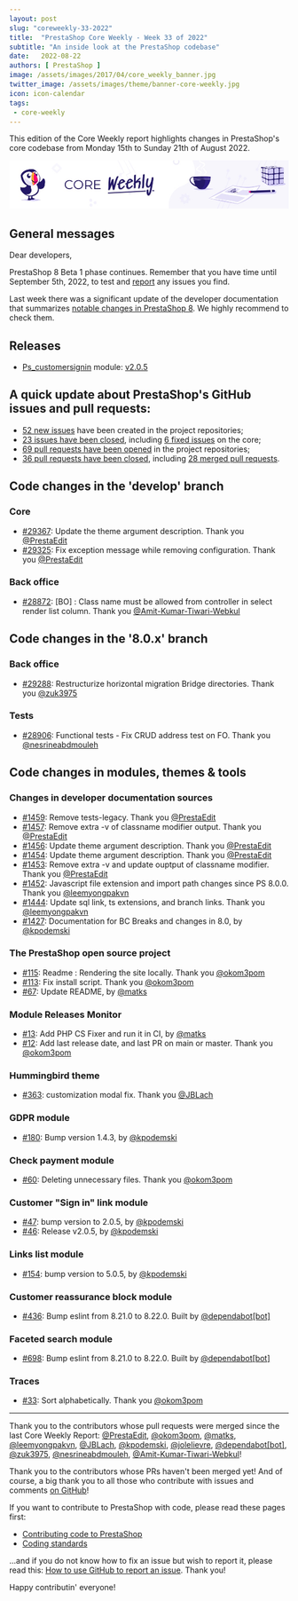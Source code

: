 ```yaml
---
layout: post
slug: "coreweekly-33-2022"
title:  "PrestaShop Core Weekly - Week 33 of 2022"
subtitle: "An inside look at the PrestaShop codebase"
date:   2022-08-22
authors: [ PrestaShop ]
image: /assets/images/2017/04/core_weekly_banner.jpg
twitter_image: /assets/images/theme/banner-core-weekly.jpg
icon: icon-calendar
tags:
 - core-weekly
---
```


This edition of the Core Weekly report highlights changes in PrestaShop's core codebase from Monday 15th to Sunday 21th of August 2022.

![Core Weekly banner](/assets/images/2018/12/banner-core-weekly.jpg)

## General messages

Dear developers,

PrestaShop 8 Beta 1 phase continues. Remember that you have time until September 5th, 2022, to test and [report](https://github.com/PrestaShop/PrestaShop/issues/new/choose) any issues you find.

Last week there was a significant update of the developer documentation that summarizes [notable changes in PrestaShop 8](https://devdocs.prestashop.com/8/modules/core-updates/8.0/#notable-changes). We highly recommend to check them.

## Releases

* [Ps_customersignin](https://github.com/PrestaShop/ps_customersignin) module: [v2.0.5](https://github.com/PrestaShop/ps_customersignin/releases/tag/v2.0.5)


## A quick update about PrestaShop's GitHub issues and pull requests:

- [52 new issues](https://github.com/search?q=org%3APrestaShop+is%3Apublic++-repo%3Aprestashop%2Fprestashop.github.io++is%3Aissue+created%3A2022-08-15..2022-08-21) have been created in the project repositories;
- [23 issues have been closed](https://github.com/search?q=org%3APrestaShop+is%3Apublic++-repo%3Aprestashop%2Fprestashop.github.io++is%3Aissue+closed%3A2022-08-15..2022-08-21), including [6 fixed issues](https://github.com/search?q=org%3APrestaShop+is%3Apublic++-repo%3Aprestashop%2Fprestashop.github.io++is%3Aissue+label%3Afixed+closed%3A2022-08-15..2022-08-21) on the core;
- [69 pull requests have been opened](https://github.com/search?q=org%3APrestaShop+is%3Apublic++-repo%3Aprestashop%2Fprestashop.github.io++is%3Apr+created%3A2022-08-15..2022-08-21) in the project repositories;
- [36 pull requests have been closed](https://github.com/search?q=org%3APrestaShop+is%3Apublic++-repo%3Aprestashop%2Fprestashop.github.io++is%3Apr+closed%3A2022-08-15..2022-08-21), including [28 merged pull requests](https://github.com/search?q=org%3APrestaShop+is%3Apublic++-repo%3Aprestashop%2Fprestashop.github.io++is%3Apr+merged%3A2022-08-15..2022-08-21).
        


## Code changes in the 'develop' branch


### Core
* [#29367](https://github.com/PrestaShop/PrestaShop/pull/29367): Update the theme argument description. Thank you [@PrestaEdit](https://github.com/PrestaEdit)
* [#29325](https://github.com/PrestaShop/PrestaShop/pull/29325): Fix exception message while removing configuration. Thank you [@PrestaEdit](https://github.com/PrestaEdit)


### Back office
* [#28872](https://github.com/PrestaShop/PrestaShop/pull/28872): [BO] : Class name must be allowed from controller in select render list column. Thank you [@Amit-Kumar-Tiwari-Webkul](https://github.com/Amit-Kumar-Tiwari-Webkul)


## Code changes in the '8.0.x' branch


### Back office
* [#29288](https://github.com/PrestaShop/PrestaShop/pull/29288): Restructurize horizontal migration Bridge directories. Thank you [@zuk3975](https://github.com/zuk3975)


### Tests
* [#28906](https://github.com/PrestaShop/PrestaShop/pull/28906): Functional tests - Fix CRUD address test on FO. Thank you [@nesrineabdmouleh](https://github.com/nesrineabdmouleh)


## Code changes in modules, themes & tools


### Changes in developer documentation sources
* [#1459](https://github.com/PrestaShop/docs/pull/1459): Remove tests-legacy. Thank you [@PrestaEdit](https://github.com/PrestaEdit)
* [#1457](https://github.com/PrestaShop/docs/pull/1457): Remove extra -v of classname modifier output. Thank you [@PrestaEdit](https://github.com/PrestaEdit)
* [#1456](https://github.com/PrestaShop/docs/pull/1456): Update theme argument description. Thank you [@PrestaEdit](https://github.com/PrestaEdit)
* [#1454](https://github.com/PrestaShop/docs/pull/1454): Update theme argument description. Thank you [@PrestaEdit](https://github.com/PrestaEdit)
* [#1453](https://github.com/PrestaShop/docs/pull/1453): Remove extra -v and update ouptput of classname modifier. Thank you [@PrestaEdit](https://github.com/PrestaEdit)
* [#1452](https://github.com/PrestaShop/docs/pull/1452): Javascript file extension and import path changes since PS 8.0.0. Thank you [@leemyongpakvn](https://github.com/leemyongpakvn)
* [#1444](https://github.com/PrestaShop/docs/pull/1444): Update sql link, ts extensions, and branch links. Thank you [@leemyongpakvn](https://github.com/leemyongpakvn)
* [#1427](https://github.com/PrestaShop/docs/pull/1427): Documentation for BC Breaks and changes in 8.0, by [@kpodemski](https://github.com/kpodemski)


### The PrestaShop open source project
* [#115](https://github.com/PrestaShop/open-source/pull/115): Readme : Rendering the site locally. Thank you [@okom3pom](https://github.com/okom3pom)
* [#113](https://github.com/PrestaShop/open-source/pull/113): Fix install script. Thank you [@okom3pom](https://github.com/okom3pom)
* [#67](https://github.com/PrestaShop/open-source/pull/67): Update README, by [@matks](https://github.com/matks)


### Module Releases Monitor
* [#13](https://github.com/PrestaShop/ps-monitor-module-releases/pull/13): Add PHP CS Fixer and run it in CI, by [@matks](https://github.com/matks)
* [#12](https://github.com/PrestaShop/ps-monitor-module-releases/pull/12): Add last release date, and last PR on main or master. Thank you [@okom3pom](https://github.com/okom3pom)


### Hummingbird theme
* [#363](https://github.com/PrestaShop/hummingbird/pull/363): customization modal fix. Thank you [@JBLach](https://github.com/JBLach)


### GDPR module
* [#180](https://github.com/PrestaShop/psgdpr/pull/180): Bump version 1.4.3, by [@kpodemski](https://github.com/kpodemski)


### Check payment module
* [#60](https://github.com/PrestaShop/ps_checkpayment/pull/60): Deleting unnecessary files. Thank you [@okom3pom](https://github.com/okom3pom)


### Customer "Sign in" link module
* [#47](https://github.com/PrestaShop/ps_customersignin/pull/47): bump version to 2.0.5, by [@kpodemski](https://github.com/kpodemski)
* [#46](https://github.com/PrestaShop/ps_customersignin/pull/46): Release v2.0.5, by [@kpodemski](https://github.com/kpodemski)


### Links list module
* [#154](https://github.com/PrestaShop/ps_linklist/pull/154): bump version to 5.0.5, by [@kpodemski](https://github.com/kpodemski)


### Customer reassurance block module
* [#436](https://github.com/PrestaShop/blockreassurance/pull/436): Bump eslint from 8.21.0 to 8.22.0. Built by [@dependabot[bot]](https://github.com/apps/dependabot)


### Faceted search module
* [#698](https://github.com/PrestaShop/ps_facetedsearch/pull/698): Bump eslint from 8.21.0 to 8.22.0. Built by [@dependabot[bot]](https://github.com/apps/dependabot)


### Traces
* [#33](https://github.com/PrestaShop/traces/pull/33): Sort alphabetically. Thank you [@okom3pom](https://github.com/okom3pom)


<hr />

Thank you to the contributors whose pull requests were merged since the last Core Weekly Report: [@PrestaEdit](https://github.com/PrestaEdit), [@okom3pom](https://github.com/okom3pom), [@matks](https://github.com/matks), [@leemyongpakvn](https://github.com/leemyongpakvn), [@JBLach](https://github.com/JBLach), [@kpodemski](https://github.com/kpodemski), [@jolelievre](https://github.com/jolelievre), [@dependabot[bot]](https://github.com/apps/dependabot), [@zuk3975](https://github.com/zuk3975), [@nesrineabdmouleh](https://github.com/nesrineabdmouleh), [@Amit-Kumar-Tiwari-Webkul](https://github.com/Amit-Kumar-Tiwari-Webkul)!

Thank you to the contributors whose PRs haven't been merged yet! And of course, a big thank you to all those who contribute with issues and comments [on GitHub](https://github.com/PrestaShop/PrestaShop)!

If you want to contribute to PrestaShop with code, please read these pages first:

 * [Contributing code to PrestaShop](https://devdocs.prestashop.com/8/contribute/contribution-guidelines/)
 * [Coding standards](https://devdocs.prestashop.com/8/development/coding-standards/)

...and if you do not know how to fix an issue but wish to report it, please read this: [How to use GitHub to report an issue](https://devdocs.prestashop.com/8/contribute/contribute-reporting-issues/). Thank you!

Happy contributin' everyone!

